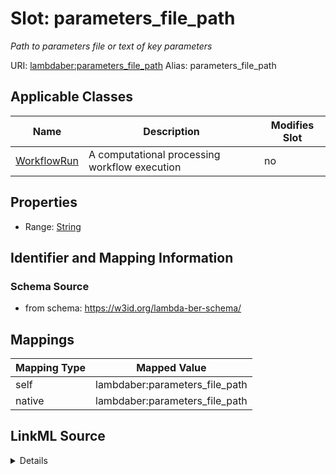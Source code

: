 

# Slot: parameters_file_path 


_Path to parameters file or text of key parameters_





URI: [lambdaber:parameters_file_path](https://w3id.org/lambda-ber-schema/parameters_file_path)
Alias: parameters_file_path

<!-- no inheritance hierarchy -->





## Applicable Classes

| Name | Description | Modifies Slot |
| --- | --- | --- |
| [WorkflowRun](WorkflowRun.md) | A computational processing workflow execution |  no  |






## Properties

* Range: [String](String.md)




## Identifier and Mapping Information






### Schema Source


* from schema: https://w3id.org/lambda-ber-schema/




## Mappings

| Mapping Type | Mapped Value |
| ---  | ---  |
| self | lambdaber:parameters_file_path |
| native | lambdaber:parameters_file_path |




## LinkML Source

<details>
```yaml
name: parameters_file_path
description: Path to parameters file or text of key parameters
from_schema: https://w3id.org/lambda-ber-schema/
rank: 1000
alias: parameters_file_path
owner: WorkflowRun
domain_of:
- WorkflowRun
range: string

```
</details>